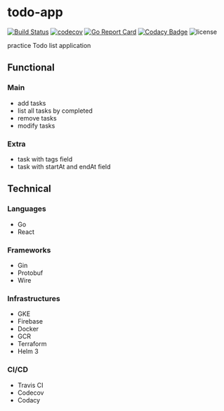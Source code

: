 # todo-app

[![Build Status](https://travis-ci.com/blackhorseya/todo-app.svg?branch=main)](https://travis-ci.com/blackhorseya/todo-app)
[![codecov](https://codecov.io/gh/blackhorseya/todo-app/branch/main/graph/badge.svg?token=SV4V6G6QZJ)](https://codecov.io/gh/blackhorseya/todo-app)
[![Go Report Card](https://goreportcard.com/badge/github.com/blackhorseya/todo-app)](https://goreportcard.com/report/github.com/blackhorseya/todo-app)
[![Codacy Badge](https://app.codacy.com/project/badge/Grade/39294b20d6aa45be9a2aa4c109afde5d)](https://www.codacy.com/gh/blackhorseya/todo-app/dashboard?utm_source=github.com&amp;utm_medium=referral&amp;utm_content=blackhorseya/todo-app&amp;utm_campaign=Badge_Grade)
![license](https://img.shields.io/github/license/blackhorseya/todo-app)

practice Todo list application

## Functional

### Main

-   add tasks
-   list all tasks by completed
-   remove tasks
-   modify tasks

### Extra

-   task with tags field
-   task with startAt and endAt field 

## Technical

### Languages

-   Go
-   React

### Frameworks

-   Gin
-   Protobuf
-   Wire

### Infrastructures

-   GKE
-   Firebase
-   Docker
-   GCR
-   Terraform
-   Helm 3

### CI/CD

-   Travis CI
-   Codecov
-   Codacy
